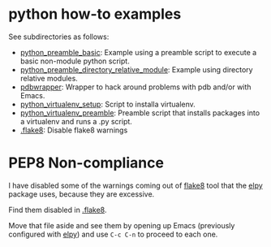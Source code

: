 python how-to examples
======================

See subdirectories as follows:

* [python_preamble_basic](python_preamble_basic/README.md): Example using a preamble script to execute a basic non-module python script.
* [python_preamble_directory_relative_module](python_preamble_directory_relative_module/README.md): Example using directory relative modules.
* [pdbwrapper](pdbwrapper/README.md): Wrapper to hack around problems with pdb and/or with Emacs.
* [python_virtualenv_setup](python_virtualenv_setup/README.md): Script to installa virtualenv.
* [python_virtualenv_preamble](python_virtualenv_preamble/README.md): Preamble script that installs packages into a virtualenv and runs a .py script.
* [.flake8](.flake8): Disable flake8 warnings

PEP8 Non-compliance
===================

I have disabled some of the warnings coming out of
[flake8](https://pypi.python.org/pypi/flake8) tool that the
[elpy](https://github.com/jorgenschaefer/elpy) package uses, because
they are excessive.

Find them disabled in [.flake8](.flake8).

Move that file aside and see them by opening up Emacs (previously
configured with [elpy](https://github.com/jorgenschaefer/elpy)) and
use `C-c C-n` to proceed to each one.
